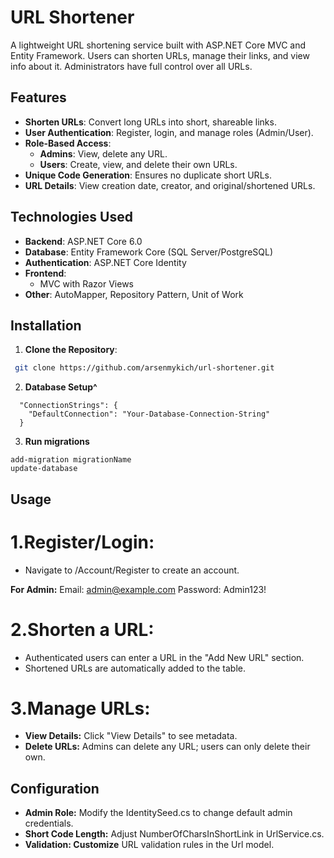 # URL Shortener

A lightweight URL shortening service built with ASP.NET Core MVC and Entity Framework. Users can shorten URLs, manage their links, and view info about it. Administrators have full control over all URLs.

## Features

- **Shorten URLs**: Convert long URLs into short, shareable links.
- **User Authentication**: Register, login, and manage roles (Admin/User).
- **Role-Based Access**:
  - **Admins**: View, delete any URL.
  - **Users**: Create, view, and delete their own URLs.
- **Unique Code Generation**: Ensures no duplicate short URLs.
- **URL Details**: View creation date, creator, and original/shortened URLs.

## Technologies Used

- **Backend**: ASP.NET Core 6.0
- **Database**: Entity Framework Core (SQL Server/PostgreSQL)
- **Authentication**: ASP.NET Core Identity
- **Frontend**: 
  - MVC with Razor Views
- **Other**: AutoMapper, Repository Pattern, Unit of Work

## Installation

1. **Clone the Repository**:
  ```bash
   git clone https://github.com/arsenmykich/url-shortener.git
   ```
2. **Database Setup^**
```
  "ConnectionStrings": {
    "DefaultConnection": "Your-Database-Connection-String"
  }
```
3. **Run migrations**
```
add-migration migrationName
update-database
```
## Usage
# 1.**Register/Login:**
  - Navigate to /Account/Register to create an account.

  **For Admin:**
    Email: admin@example.com
    Password: Admin123!
  

# 2.**Shorten a URL:**
 - Authenticated users can enter a URL in the "Add New URL" section.
 - Shortened URLs are automatically added to the table.

# 3.**Manage URLs:**
 - **View Details:** Click "View Details" to see metadata.
 - **Delete URLs:** Admins can delete any URL; users can only delete their own.

## **Configuration**
 - **Admin Role:** Modify the IdentitySeed.cs to change default admin credentials.
 - **Short Code Length:** Adjust NumberOfCharsInShortLink in UrlService.cs.
 - **Validation: Customize** URL validation rules in the Url model.

